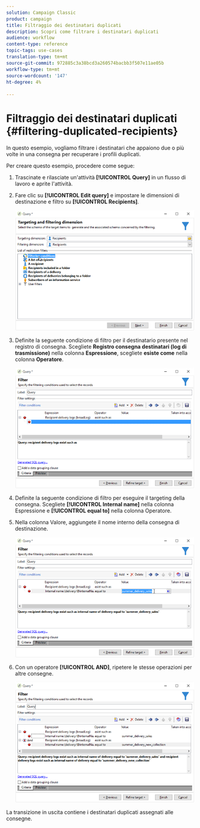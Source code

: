 ```yaml
---
solution: Campaign Classic
product: campaign
title: Filtraggio dei destinatari duplicati
description: Scopri come filtrare i destinatari duplicati
audience: workflow
content-type: reference
topic-tags: use-cases
translation-type: tm+mt
source-git-commit: 972885c3a38bcd3a260574bacbb3f507e11ae05b
workflow-type: tm+mt
source-wordcount: '147'
ht-degree: 4%

---
```



# Filtraggio dei destinatari duplicati {#filtering-duplicated-recipients}

In questo esempio, vogliamo filtrare i destinatari che appaiono due o più volte in una consegna per recuperare i profili duplicati.

Per creare questo esempio, procedere come segue:

1. Trascinate e rilasciate un&#39;attività **[!UICONTROL Query]** in un flusso di lavoro e aprite l&#39;attività.
1. Fare clic su **[!UICONTROL Edit query]** e impostare le dimensioni di destinazione e filtro su **[!UICONTROL Recipients]**.

   ![](assets/query_recipients_1.png)

1. Definite la seguente condizione di filtro per il destinatario presente nel registro di consegna. Scegliete **Registro consegna destinatari (log di trasmissione)** nella colonna **Espressione**, scegliete **esiste come** nella colonna **Operatore**.

   ![](assets/query_recipients_2.png)

1. Definite la seguente condizione di filtro per eseguire il targeting della consegna. Scegliete **[!UICONTROL Internal name]** nella colonna Espressione e **[!UICONTROL equal to]** nella colonna Operatore.
1. Nella colonna Valore, aggiungete il nome interno della consegna di destinazione.

   ![](assets/query_recipients_3.png)

1. Con un operatore **[!UICONTROL AND]**, ripetere le stesse operazioni per altre consegne.

   ![](assets/query_recipients_4.png)

La transizione in uscita contiene i destinatari duplicati assegnati alle consegne.
